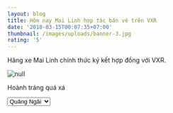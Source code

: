 ```yaml
---
layout: blog
title: Hôm nay Mai Linh hợp tác bán vé trên VXR
date: '2018-03-15T00:07:35+07:00'
thumbnail: /images/uploads/banner-3.jpg
rating: '5'
---
```

Hãng xe Mai Linh chính thức ký kết hợp đồng với VXR.

![null](/images/uploads/banner-3.jpg)

Hoành tráng quá xá

<select class="form-control selectpicker" name="startpoin1" onchange="fill_endpoin();">

\    <option value="quang-ngai" selected="selected">Quảng Ngãi</option>

\    <option value="ho-chi-minh">Hồ Chí Minh</option>

\    <option value="ha-noi">Hà Nội</option>

\    <option value="can-tho">Cần Thơ</option>

\    <option value="tan-binh">Tân Bình</option>

\    <option value="daklak">ĐăkLăk</option>

\    <option value="binh-phuoc">Bình Phước</option>

\    <option value="hai-phong">Hải Phòng</option>

\    </select>
